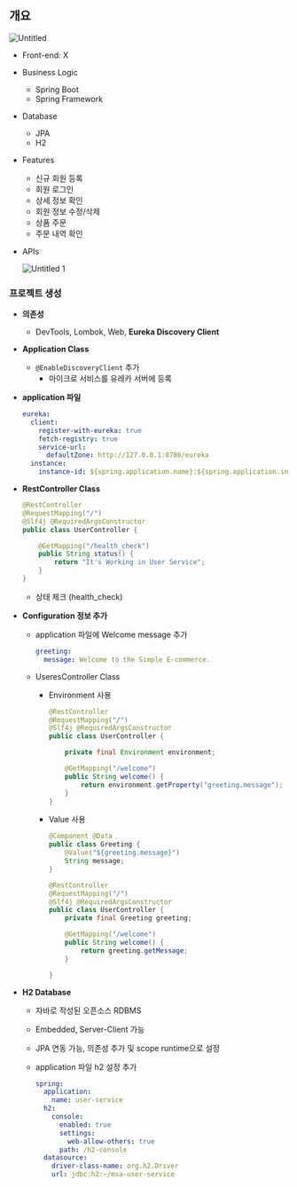 ## 개요

![Untitled](https://user-images.githubusercontent.com/72686708/142723757-8e9cb10d-9f56-45d4-b8f9-625b7907139a.png)


- Front-end: X
- Business Logic
    - Spring Boot
    - Spring Framework
- Database
    - JPA
    - H2
- Features
    - 신규 회원 등록
    - 회원 로그인
    - 상세 정보 확인
    - 회원 정보 수정/삭제
    - 상품 주문
    - 주문 내역 확인
- APIs
    
    ![Untitled 1](https://user-images.githubusercontent.com/72686708/142723759-9e260b38-e5f0-40d8-8582-6430cade5254.png)
    

### 프로젝트 생성

- **의존성**
    - DevTools, Lombok, Web, **Eureka Discovery Client**
- **Application Class**
    - `@EnableDiscoveryClient` 추가
        - 마이크로 서비스를 유레카 서버에 등록
- **application 파일**
    
    ```yaml
    eureka:
      client:
        register-with-eureka: true
        fetch-registry: true
        service-url:
          defaultZone: http://127.0.0.1:8786/eureka
      instance:
        instance-id: ${spring.application.name}:${spring.application.instance_id:${random.value}}
    ```
    
- **RestController Class**
    
    ```java
    @RestController
    @RequestMapping("/")
    @Slf4j @RequiredArgsConstructor
    public class UserController {
    
        @GetMapping("/health_check")
        public String status() {
            return "It's Working in User Service";
        }
    }
    ```
    
    - 상태 체크 (health_check)
- **Configuration 정보 추가**
    - application 파일에 Welcome message 추가
        
        ```yaml
        greeting:
          message: Welcome to the Simple E-commerce.
        ```
        
    - UseresController Class
        - Environment 사용
            
            ```java
            @RestController
            @RequestMapping("/")
            @Slf4j @RequiredArgsConstructor
            public class UserController {
            
                private final Environment environment;
            
                @GetMapping("/welcome")
                public String welcome() {
                    return environment.getProperty("greeting.message");
                }
            }
            ```
            
        - Value 사용
            
            ```java
            @Component @Data
            public class Greeting {
                @Value("${greeting.message}")
                String message;
            }
            ```
            
            ```java
            @RestController
            @RequestMapping("/")
            @Slf4j @RequiredArgsConstructor
            public class UserController {
                private final Greeting greeting;
            
                @GetMapping("/welcome")
                public String welcome() {
                    return greeting.getMessage;
                }
            
            }
            ```
            
- **H2 Database**
    - 자바로 작성된 오픈소스 RDBMS
    - Embedded, Server-Client 가능
    - JPA 연동 가능, 의존성 추가 및 scope runtime으로 설정
    - application 파일 h2 설정 추가
        
        ```yaml
        spring:
          application:
            name: user-service
          h2:
            console:
              enabled: true
              settings:
                web-allow-others: true
              path: /h2-console
          datasource:
            driver-class-name: org.h2.Driver
            url: jdbc:h2:~/msa-user-service
        ```
